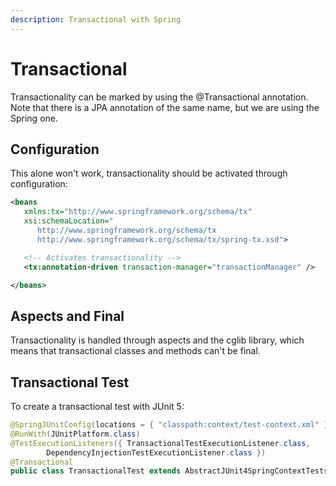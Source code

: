 ```yaml
---
description: Transactional with Spring
---
```


# Transactional

Transactionality can be marked by using the @Transactional annotation. Note that there is a JPA annotation of the same name, but we are using the Spring one.

## Configuration

This alone won't work, transactionality should be activated through configuration:

```xml
<beans
   xmlns:tx="http://www.springframework.org/schema/tx"
   xsi:schemaLocation="
      http://www.springframework.org/schema/tx
      http://www.springframework.org/schema/tx/spring-tx.xsd">

   <!-- Activates transactionality -->
   <tx:annotation-driven transaction-manager="transactionManager" />

</beans>
```

## Aspects and Final

Transactionality is handled through aspects and the cglib library, which means that transactional classes and methods can't be final.

## Transactional Test

To create a transactional test with JUnit 5:

```java
@SpringJUnitConfig(locations = { "classpath:context/test-context.xml" })
@RunWith(JUnitPlatform.class)
@TestExecutionListeners({ TransactionalTestExecutionListener.class,
        DependencyInjectionTestExecutionListener.class })
@Transactional
public class TransactionalTest extends AbstractJUnit4SpringContextTests
```



